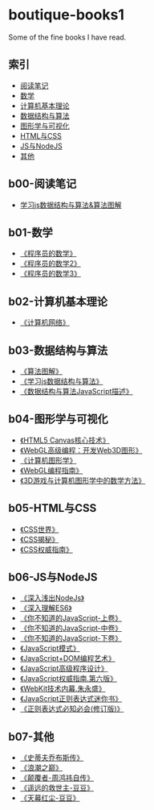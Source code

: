 # boutique-books1

Some of the fine books I have read.

## 索引

- [阅读笔记](#b00-阅读笔记)
- [数学](#b01-数学)
- [计算机基本理论](#b02-计算机基本理论)
- [数据结构与算法](#b03-数据结构与算法)
- [图形学与可视化](#b04-图形学与可视化)
- [HTML与CSS](#b05-HTML与CSS)
- [JS与NodeJS](#b06-JS与NodeJS)
- [其他](#b07-其他)

## b00-阅读笔记

- [学习js数据结构与算法&算法图解](b00-阅读笔记/学习js数据结构与算法&算法图解/学习js数据结构与算法.md)

## b01-数学

- [《程序员的数学》](b01-数学/程序员的数学1.pdf)
- [《程序员的数学2》](b01-数学/程序员的数学2-概率统计.pdf)
- [《程序员的数学3》](b01-数学/程序员的数学3-线性代数.pdf)

## b02-计算机基本理论

- [《计算机网络》](b02-计算机基本理论/计算机网络-第7版-谢希仁.pdf)

## b03-数据结构与算法

- [《算法图解》](b03-数据结构与算法/算法图解.pdf)
- [《学习js数据结构与算法》](b03-数据结构与算法/学习js数据结构与算法.pdf)
- [《数据结构与算法JavaScript描述》](b03-数据结构与算法/数据结构与算法JavaScript描述.pdf)

## b04-图形学与可视化

- [《HTML5 Canvas核心技术》](b04-图形学与可视化/HTML5Canvas核心技术-图形动画与游戏开发.pdf)
- [《WebGL高级编程：开发Web3D图形》](b04-图形学与可视化/WebGL高级编程：开发Web3D图形.pdf)
- [《计算机图形学》](b04-图形学与可视化/计算机图形学第4版.pdf)
- [《WebGL编程指南》](b04-图形学与可视化/WebGL编程指南.pdf)
- [《3D游戏与计算机图形学中的数学方法》](b04-图形学与可视化/3D游戏与计算机图形学中的数学方法_2Ed_CN.pdf)

## b05-HTML与CSS

- [《CSS世界》](b05-HTML与CSS/CSS世界-张鑫旭.pdf)
- [《CSS揭秘》](b05-HTML与CSS/CSS揭秘.pdf)
- [《CSS权威指南》](b05-HTML与CSS/CSS权威指南-第三版.pdf)

## b06-JS与NodeJS

- [《深入浅出NodeJs》](b06-JS与NodeJS/深入浅出Nodejs.pdf)
- [《深入理解ES6》](b06-JS与NodeJS/深入理解ES6.pdf)
- [《你不知道的JavaScript-上卷》](b06-JS与NodeJS/你不知道的JavaScript(上卷).pdf)
- [《你不知道的JavaScript-中卷》](b06-JS与NodeJS/你不知道的JavaScript(中卷).pdf)
- [《你不知道的JavaScript-下卷》](b06-JS与NodeJS/你不知道的JavaScript(下卷).pdf)
- [《JavaScript模式》](b06-JS与NodeJS/JavaScript模式.Stoyan.Stefanov.pdf)
- [《JavaScript+DOM编程艺术》](b06-JS与NodeJS/JavaScript+DOM编程艺术.pdf)
- [《JavaScript高级程序设计》](b06-JS与NodeJS/JavaScript高级程序设计.pdf)
- [《JavaScript权威指南.第六版》](b06-JS与NodeJS/JavaScript权威指南.第六版.pdf)
- [《WebKit技术内幕.朱永盛》](b06-JS与NodeJS/WebKit技术内幕.朱永盛.pdf)
- [《JavaScript正则表达式迷你书》](b06-JS与NodeJS/JavaScript正则表达式迷你书.pdf)
- [《正则表达式必知必会(修订版)》](b06-JS与NodeJS/正则表达式必知必会(修订版).pdf)

## b07-其他

- [《史蒂夫乔布斯传》](b07-其他/史蒂夫乔布斯传.mobi)
- [《浪潮之巅》](b07-其他/浪潮之巅-吴军.mobi)
- [《颠覆者-周鸿祎自传》](b07-其他/颠覆者-周鸿祎自传.mobi)
- [《遥远的救世主-豆豆》](b07-其他/遥远的救世主-豆豆.mobi)
- [《天幕红尘-豆豆》](b07-其他/天幕红尘-豆豆.mobi)
